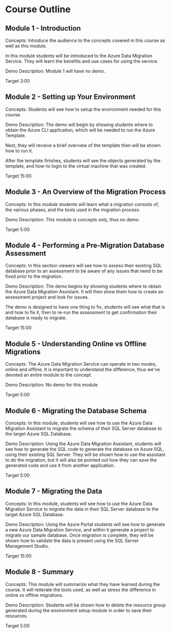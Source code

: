 # Course Outline

## Module 1 - Introduction 

Concepts: Introduce the audience to the concepts covered in this course as well as this module.

In this module students will be introduced to the Azure Data Migration Service. They will learn the benefits and use cases for using the service.

Demo Description: Module 1 will have no demo.

Target 3:00

## Module 2 - Setting up Your Environment

Concepts: Students will see how to setup the environment needed for this course.

Demo Description: The demo will begin by showing students where to obtain the Azure CLI application, which will be needed to run the Azure Template.

Next, they will receive a brief overview of the template then will be shown how to run it.

After the template finishes, students will see the objects generated by the template, and how-to login to the virtual machine that was created.

Target 15:00

## Module 3 - An Overview of the Migration Process

Concepts: In this module students will learn what a migration consists of, the various phases, and the tools used in the migration process.

Demo Description: This module is concepts only, thus no demo.  

Target 5:00

## Module 4 - Performing a Pre-Migration Database Assessment

Concepts: In this section viewers will see how to assess their existing SQL database prior to an assessment to be aware of any issues that need to be fixed prior to the migration.

Demo Description: The demo begins by showing students where to obtain the Azure Data Migration Assistant. It will then show them how to create an assessment project and look for issues.

The demo is designed to have one thing to fix, students will see what that is and how to fix it, then to re-run the assessment to get confirmation their database is ready to migrate.

Target 15:00

## Module 5 - Understanding Online vs Offline Migrations

Concepts: The Azure Data Migration Service can operate in two modes, online and offline. It is important to understand the difference, thus we've devoted an entire module to the concept.

Demo Description: No demo for this module

Target 5:00

## Module 6 - Migrating the Database Schema

Concepts: In this module, students will see how to use the Azure Data Migration Assistant to migrate the schema of their SQL Server database to the target Azure SQL Database. 

Demo Description: Using the Azure Data Migration Assistant, students will see how to generate the SQL code to generate the database on Azure SQL, using their existing SQL Server. They will be shown how to use the assistant to do the migration, but it will also be pointed out how they can save the generated code and use it from another application.

Target 5:00

## Module 7 - Migrating the Data

Concepts: In this module, students will see how to use the Azure Data Migration Service to migrate the data in their SQL Server database to the target Azure SQL Database. 

Demo Description: Using the Azure Portal students will see how to generate a new Azure Data Migration Service, and within it generate a project to migrate our sample database. Once migration is complete, they will be shown how to validate the data is present using the SQL Server Management Studio.

Target 15:00

## Module 8 - Summary

Concepts: This module will summarize what they have learned during the course. It will reiterate the tools used, as well as stress the difference in online vs offline migrations.

Demo Description: Students will be shown how to delete the resource group generated during the environment setup module in order to save their resources.

Target 5:00
